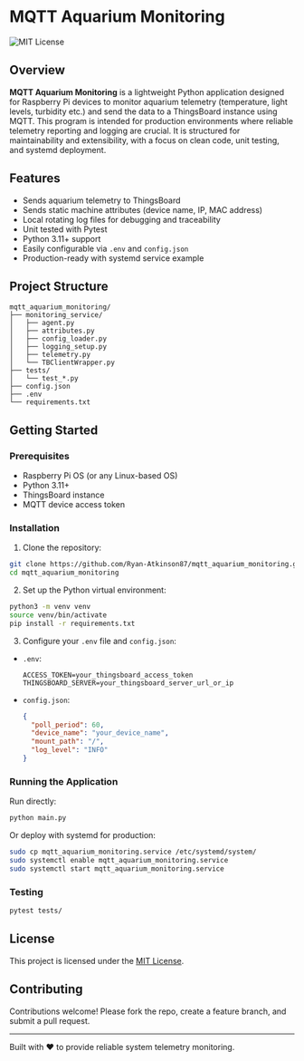 # MQTT Aquarium Monitoring

![MIT License](https://img.shields.io/badge/license-MIT-green)

## Overview

**MQTT Aquarium Monitoring** is a lightweight Python application designed for Raspberry Pi devices to monitor aquarium
telemetry (temperature, light levels, turbidity etc.) and send the data to a ThingsBoard instance using MQTT. This
program is intended for production environments where reliable telemetry reporting and logging are crucial. It is
structured for maintainability and extensibility, with a focus on clean code, unit testing, and systemd deployment.

## Features

- Sends aquarium telemetry to ThingsBoard
- Sends static machine attributes (device name, IP, MAC address)
- Local rotating log files for debugging and traceability
- Unit tested with Pytest
- Python 3.11+ support
- Easily configurable via `.env` and `config.json`
- Production-ready with systemd service example

## Project Structure

```
mqtt_aquarium_monitoring/
├── monitoring_service/
│   ├── agent.py
│   ├── attributes.py
│   ├── config_loader.py
│   ├── logging_setup.py
│   ├── telemetry.py
│   └── TBClientWrapper.py
├── tests/
│   └── test_*.py
├── config.json
├── .env
└── requirements.txt
```

## Getting Started

### Prerequisites

- Raspberry Pi OS (or any Linux-based OS)
- Python 3.11+
- ThingsBoard instance
- MQTT device access token

### Installation

1. Clone the repository:

```bash
git clone https://github.com/Ryan-Atkinson87/mqtt_aquarium_monitoring.git mqtt_aquarium_monitoring
cd mqtt_aquarium_monitoring
```

2. Set up the Python virtual environment:

```bash
python3 -m venv venv
source venv/bin/activate
pip install -r requirements.txt
```

3. Configure your `.env` file and `config.json`:

- `.env`:
    ```
    ACCESS_TOKEN=your_thingsboard_access_token
    THINGSBOARD_SERVER=your_thingsboard_server_url_or_ip
    ```
- `config.json`:
    ```json
    {
      "poll_period": 60,
      "device_name": "your_device_name",
      "mount_path": "/",
      "log_level": "INFO"
    }
    ```

### Running the Application

Run directly:

```bash
python main.py
```

Or deploy with systemd for production:

```bash
sudo cp mqtt_aquarium_monitoring.service /etc/systemd/system/
sudo systemctl enable mqtt_aquarium_monitoring.service
sudo systemctl start mqtt_aquarium_monitoring.service
```

### Testing

```bash
pytest tests/
```

## License

This project is licensed under the [MIT License](LICENSE).

## Contributing

Contributions welcome! Please fork the repo, create a feature branch, and submit a pull request.

---

Built with ❤️ to provide reliable system telemetry monitoring.
